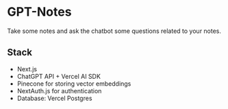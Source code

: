 # GPT-Notes
Take some notes and ask the chatbot some questions related to your notes.

## Stack
- Next.js
- ChatGPT API + Vercel AI SDK
- Pinecone for storing vector embeddings
- NextAuth.js for authentication
- Database: Vercel Postgres
